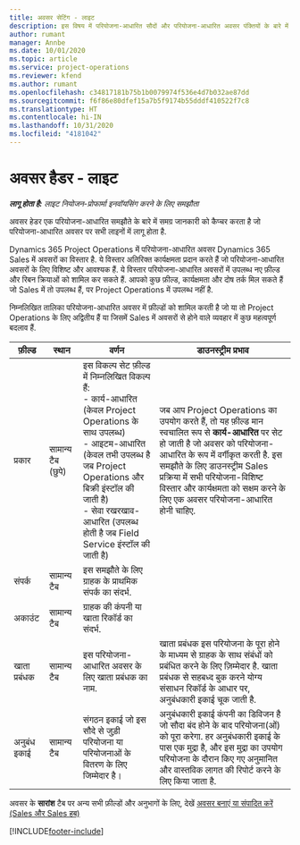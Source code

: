 ```yaml
---
title: अवसर सेटिंग - लाइट
description: इस विषय में परियोजना-आधारित सौदों और परियोजना-आधारित अवसर पंक्तियों के बारे में जानकारी दी गई है.
author: rumant
manager: Annbe
ms.date: 10/01/2020
ms.topic: article
ms.service: project-operations
ms.reviewer: kfend
ms.author: rumant
ms.openlocfilehash: c34817181b75b1b0079974f536e4d7b032ae87dd
ms.sourcegitcommit: f6f86e80dfef15a7b5f9174b55dddf410522f7c8
ms.translationtype: HT
ms.contentlocale: hi-IN
ms.lasthandoff: 10/31/2020
ms.locfileid: "4181042"
---
```

# <a name="opportunity-header---lite"></a>अवसर हैडर - लाइट

_**लागू होता है:** लाइट नियोजन-प्रोफार्मा इनवॉयसिंग करने के लिए समझौता_

अवसर हेडर एक परियोजना-आधारित समझौते के बारे में समग्र जानकारी को कैप्चर करता है जो परियोजना-आधारित अवसर पर सभी लाइनों में लागू होता है.

Dynamics 365 Project Operations में परियोजना-आधारित अवसर Dynamics 365 Sales में अवसरों का विस्तार है. ये विस्तार अतिरिक्त कार्यक्षमता प्रदान करते हैं जो परियोजना-आधारित अवसरों के लिए विशिष्ट और आवश्यक हैं. ये विस्तार परियोजना-आधारित अवसरों में उपलब्ध नए फ़ील्ड और रिबन क्रियाओं को शामिल कर सकते हैं. आपको कुछ फ़ील्ड, कार्यक्षमता और दोष तर्क मिल सकते हैं जो Sales में तो उपलब्ध हैं, पर Project Operations में उपलब्ध नहीं है.

निम्नलिखित तालिका परियोजना-आधारित अवसर में फ़ील्डों को शामिल करती है जो या तो Project Operations के लिए अद्वितीय हैं या जिसमें Sales में अवसरों से होने वाले व्यवहार में कुछ महत्वपूर्ण बदलाव हैं.

| **फ़ील्ड** | **स्थान** | **वर्णन** | **डाउनस्ट्रीम प्रभाव** |
| --- | --- | --- | --- |
| प्रकार | सामान्य टैब (छुपे) | इस विकल्प सेट फ़ील्ड में निम्नलिखित विकल्प हैं:</br>- कार्य-आधारित (केवल Project Operations के साथ उपलब्ध)</br>- आइटम-आधारित (केवल तभी उपलब्ध है जब Project Operations और बिक्री इंस्टॉल की जाती है)</br>- सेवा रखरखाव-आधारित (उपलब्ध होती है जब Field Service इंस्टॉल की जाती है) | जब आप Project Operations का उपयोग करते हैं, तो यह फ़ील्ड मान स्वचालित रूप से **कार्य-आधारित** पर सेट हो जाती है जो अवसर को परियोजना-आधारित के रूप में वर्गीकृत करती है. इस समझौते के लिए डाउनस्ट्रीम Sales प्रक्रिया में सभी परियोजना-विशिष्ट विस्तार और कार्यक्षमता को सक्षम करने के लिए एक अवसर परियोजना-आधारित होनी चाहिए. |
| संपर्क | सामान्य टैब | इस समझौते के लिए ग्राहक के प्राथमिक संपर्क का संदर्भ. | |
| अकाउंट | सामान्य टैब | ग्राहक की कंपनी या खाता रिकॉर्ड का संदर्भ. | |
| खाता प्रबंधक | सामान्य टैब | इस परियोजना-आधारित अवसर के लिए खाता प्रबंधक का नाम. | खाता प्रबंधक इस परियोजना के पूरा होने के माध्यम से ग्राहक के साथ संबंधों को प्रबंधित करने के लिए ज़िम्मेदार है. खाता प्रबंधक से सहबध्द बुक करने योग्य संसाधन रिकॉर्ड के आधार पर, अनुबंधकारी इकाई चूक जाती है. |
| अनुबंध इकाई | सामान्य टैब | संगठन इकाई जो इस सौदे से जुड़ी परियोजना या परियोजनाओं के वितरण के लिए जिम्मेदार है। | अनुबंधकारी इकाई कंपनी का डिविजन है जो सौदा बंद होने के बाद परियोजना(ओं) को पूरा करेगा. हर अनुबंधकारी इकाई के पास एक मुद्रा है, और इस मुद्रा का उपयोग परियोजना के दौरान किए गए अनुमानित और वास्तविक लागत की रिपोर्ट करने के लिए किया जाता है. |

अवसर के **सारांश** टैब पर अन्य सभी फ़ील्डों और अनुभागों के लिए, देखें [अवसर बनाएं या संपादित करें (Sales और Sales हब)](https://docs.microsoft.com/dynamics365/sales-enterprise/create-edit-opportunity-sales)


[!INCLUDE[footer-include](../../includes/footer-banner.md)]